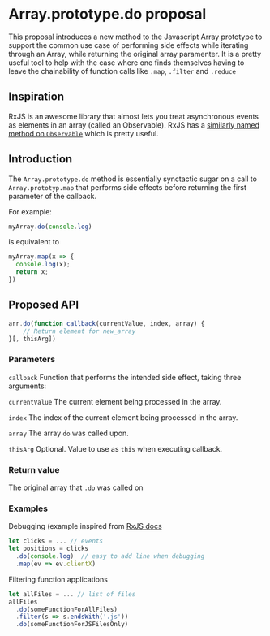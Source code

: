 # Array.prototype.do proposal

This proposal introduces a new method to the Javascript Array prototype to support the common use case of performing side effects while iterating through an Array, while returning the original array paramenter. It is a pretty useful tool to help with the case where one finds themselves having to leave the chainability of function calls like `.map`, `.filter` and `.reduce`

## Inspiration

RxJS is an awesome library that almost lets you treat asynchronous events as elements in an array (called an Observable). RxJS has a [similarly named method on `Observable`](http://reactivex.io/rxjs/class/es6/Observable.js~Observable.html#instance-method-do) which is pretty useful.

## Introduction

The `Array.prototype.do` method is essentially synctactic sugar on a call to `Array.prototyp.map` that performs side effects before returning the first parameter of the callback.

For example:

```javascript
myArray.do(console.log)
```

is equivalent to 

```javascript
myArray.map(x => {
  console.log(x);
  return x;
})
```

## Proposed API 

```javascript
arr.do(function callback(currentValue, index, array) {
    // Return element for new_array
}[, thisArg])
```

### Parameters

`callback`
  Function that performs the intended side effect, taking three arguments:

  `currentValue`
    The current element being processed in the array.

  `index`
    The index of the current element being processed in the array.

  `array`
    The array `do` was called upon.
  
`thisArg`
  Optional. Value to use as `this` when executing callback.


### Return value

The original array that `.do` was called on

### Examples

Debugging (example inspired from [RxJS docs](http://reactivex.io/rxjs/class/es6/Observable.js~Observable.html#instance-method-do)

```javascript
let clicks = ... // events
let positions = clicks
  .do(console.log)  // easy to add line when debugging
  .map(ev => ev.clientX)
```

Filtering function applications

```javascript
let allFiles = ... // list of files
allFiles
  .do(someFunctionForAllFiles)
  .filter(s => s.endsWith('.js'))
  .do(someFunctionForJSFilesOnly)
```

